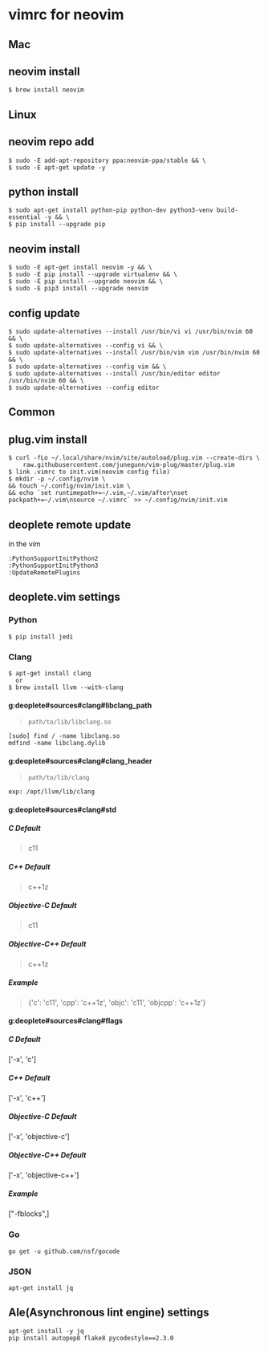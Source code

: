 vimrc for neovim
================

Mac
---
## neovim install
```
$ brew install neovim
```

Linux
-----
## neovim repo add
```
$ sudo -E add-apt-repository ppa:neovim-ppa/stable && \
$ sudo -E apt-get update -y
```

## python install
```
$ sudo apt-get install python-pip python-dev python3-venv build-essential -y && \
$ pip install --upgrade pip
```

## neovim install
```
$ sudo -E apt-get install neovim -y && \
$ sudo -E pip install --upgrade virtualenv && \
$ sudo -E pip install --upgrade neovim && \
$ sudo -E pip3 install --upgrade neovim
```

## config update
```
$ sudo update-alternatives --install /usr/bin/vi vi /usr/bin/nvim 60 && \
$ sudo update-alternatives --config vi && \
$ sudo update-alternatives --install /usr/bin/vim vim /usr/bin/nvim 60 && \
$ sudo update-alternatives --config vim && \
$ sudo update-alternatives --install /usr/bin/editor editor /usr/bin/nvim 60 && \
$ sudo update-alternatives --config editor
```

Common
------

## plug.vim install
```
$ curl -fLo ~/.local/share/nvim/site/autoload/plug.vim --create-dirs \
    raw.githubusercontent.com/junegunn/vim-plug/master/plug.vim
$ link .vimrc to init.vim(neovim config file)
$ mkdir -p ~/.config/nvim \
&& touch ~/.config/nvim/init.vim \
&& echo `set runtimepath+=~/.vim,~/.vim/after\nset packpath+=~/.vim\nsource ~/.vimrc` >> ~/.config/nvim/init.vim
```

## deoplete remote update
in the vim
```
:PythonSupportInitPython2
:PythonSupportInitPython3
:UpdateRemotePlugins
```

## deoplete.vim settings

### Python
```
$ pip install jedi
```

### Clang
```
$ apt-get install clang
  or
$ brew install llvm --with-clang
```

#### g:deoplete#sources#clang#libclang_path
> `path/to/lib/libclang.so`
```
[sudo] find / -name libclang.so
mdfind -name libclang.dylib
```

#### g:deoplete#sources#clang#clang_header
> `path/to/lib/clang`
```
exp: /opt/llvm/lib/clang
```

#### g:deoplete#sources#clang#std

##### C Default
> c11
##### C++ Default
> c++1z
##### Objective-C Default
> c11
##### Objective-C++ Default
> c++1z
##### Example
> {'c': 'c11', 'cpp': 'c++1z', 'objc': 'c11', 'objcpp': 'c++1z'}

#### g:deoplete#sources#clang#flags

##### C Default
['-x', 'c']
##### C++ Default
['-x', 'c++']
##### Objective-C Default
['-x', 'objective-c']
##### Objective-C++ Default
['-x', 'objective-c++']
##### Example
["-fblocks",]

### Go
```
go get -u github.com/nsf/gocode
```

### JSON
```
apt-get install jq
```

## Ale(Asynchronous lint engine) settings
```
apt-get install -y jq
pip install autopep8 flake8 pycodestyle==2.3.0
```
